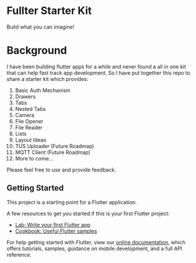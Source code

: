 # Fullter Starter Kit

Build what you can imagine!

# Background

I have been building flutter apps for a while and never found a all in one kit that can help fast track app development.
So I have put together this repo to share a starter kit which provides:

1. Basic Auth Mechanism
2. Drawers
3. Tabs
4. Nested Tabs
5. Camera
6. File Opener
7. File Reader
8. Lists
9. Layout Ideas
10. TUS Uploader (Future Roadmap)
11. MQTT Client (Future Roadmap)
12. More to come...

Please feel free to use and provide feedback.

## Getting Started

This project is a starting point for a Flutter application.

A few resources to get you started if this is your first Flutter project:

- [Lab: Write your first Flutter app](https://flutter.dev/docs/get-started/codelab)
- [Cookbook: Useful Flutter samples](https://flutter.dev/docs/cookbook)

For help getting started with Flutter, view our
[online documentation](https://flutter.dev/docs), which offers tutorials,
samples, guidance on mobile development, and a full API reference.
